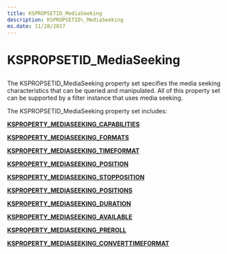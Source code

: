 ```yaml
---
title: KSPROPSETID_MediaSeeking
description: KSPROPSETID\_MediaSeeking
ms.date: 11/28/2017
---
```


# KSPROPSETID\_MediaSeeking


## <span id="ddk_kspropsetid_mediaseeking_ks"></span><span id="DDK_KSPROPSETID_MEDIASEEKING_KS"></span>


The KSPROPSETID\_MediaSeeking property set specifies the media seeking characteristics that can be queried and manipulated. All of this property set can be supported by a filter instance that uses media seeking.

The KSPROPSETID\_MediaSeeking property set includes:

[**KSPROPERTY\_MEDIASEEKING\_CAPABILITIES**](ksproperty-mediaseeking-capabilities.md)

[**KSPROPERTY\_MEDIASEEKING\_FORMATS**](ksproperty-mediaseeking-formats.md)

[**KSPROPERTY\_MEDIASEEKING\_TIMEFORMAT**](ksproperty-mediaseeking-timeformat.md)

[**KSPROPERTY\_MEDIASEEKING\_POSITION**](ksproperty-mediaseeking-position.md)

[**KSPROPERTY\_MEDIASEEKING\_STOPPOSITION**](ksproperty-mediaseeking-stopposition.md)

[**KSPROPERTY\_MEDIASEEKING\_POSITIONS**](ksproperty-mediaseeking-positions.md)

[**KSPROPERTY\_MEDIASEEKING\_DURATION**](ksproperty-mediaseeking-duration.md)

[**KSPROPERTY\_MEDIASEEKING\_AVAILABLE**](ksproperty-mediaseeking-available.md)

[**KSPROPERTY\_MEDIASEEKING\_PREROLL**](ksproperty-mediaseeking-preroll.md)

[**KSPROPERTY\_MEDIASEEKING\_CONVERTTIMEFORMAT**](ksproperty-mediaseeking-converttimeformat.md)

 

 





